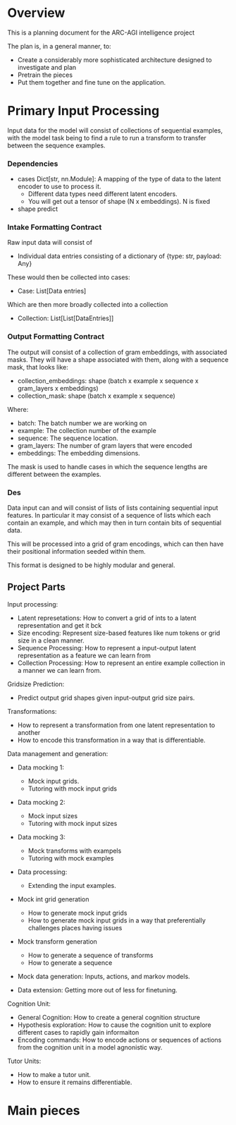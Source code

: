 # Overview

This is a planning document for the ARC-AGI intelligence project

The plan is, in a general manner, to:

* Create a considerably more sophisticated architecture designed to investigate and plan
* Pretrain the pieces
* Put them together and fine tune on the application.


# Primary Input Processing

Input data for the model will consist of collections of sequential examples, with the model task
being to find a rule to run a transform to transfer between the sequence examples. 

### Dependencies

* cases Dict[str, nn.Module]: A mapping of the type of data to the latent encoder to use to process it.
  * Different data types need different latent encoders.
  * You will get out a tensor of shape (N x embeddings). N is fixed
* shape predict

### Intake Formatting Contract

Raw input data will consist of

* Individual data entries consisting of a dictionary of {type: str, payload: Any}

These would then be collected into cases:

* Case: List[Data entries]

Which are then more broadly collected into a collection

* Collection: List[List[DataEntries]]

### Output Formatting Contract

The output will consist of a collection of gram embeddings, with associated masks. 
They will have a shape associated with them, along with a sequence mask, that looks
like:

* collection_embeddings: shape (batch x example x sequence x gram_layers x embeddings)
* collection_mask: shape (batch x example x sequence)

Where:

* batch: The batch number we are working on
* example: The collection number of the example
* sequence: The sequence location. 
* gram_layers: The number of gram layers that were encoded
* embeddings: The embedding dimensions.

The mask is used to handle cases in which the sequence lengths are different between
the examples. 

### Des



Data input can and will consist of lists of lists containing sequential input features. In particular
it may consist of a sequence of lists which each contain an example, and which may then in turn contain bits of 
sequential data. 

This will be processed into a grid of gram encodings, which can then have their positional information seeded
within them.

This format is designed to be highly modular and general. 


## Project Parts

Input processing:
* Latent represetations: How to convert a grid of ints to a latent representation and get it bck
* Size encoding: Represent size-based features like num tokens or grid size in a clean manner.
* Sequence Processing: How to represent a input-output latent representation as a feature we can learn from
* Collection Processing: How to represent an entire example collection in a manner we can learn from.

Gridsize Prediction:
* Predict output grid shapes given input-output grid size pairs.

Transformations:
* How to represent a transformation from one latent representation to another
* How to encode this transformation in a way that is differentiable.

Data management and generation:
* Data mocking 1:
  * Mock input grids.
  * Tutoring with mock input grids
* Data mocking 2:
  * Mock input sizes
  * Tutoring with mock input sizes
* Data mocking 3:
  * Mock transforms with exampels
  * Tutoring with mock examples
* Data processing: 
  * Extending the input examples.

* Mock int grid generation
  * How to generate mock input grids
  * How to generate mock input grids in a way that preferentially challenges places having issues
* Mock transform generation
  * How to generate a sequence of transforms 
  * How to generate a sequence
* Mock data generation: Inputs, actions, and markov models.
* Data extension: Getting more out of less for finetuning.

Cognition Unit:

* General Cognition: How to create a general cognition structure 
* Hypothesis exploration: How to cause the cognition unit to explore different cases to rapidly gain informaiton
* Encoding commands: How to encode actions or sequences of actions from the cognition unit in a model agnonistic way.

Tutor Units:

* How to make a tutor unit.
* How to ensure it remains differentiable.

# Main pieces
